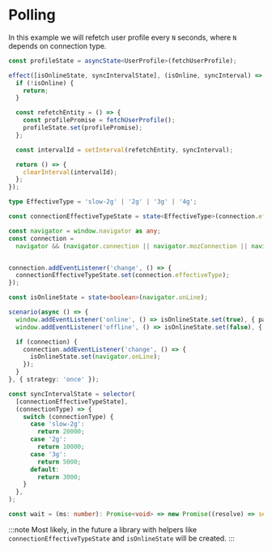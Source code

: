 ---
---

# Polling

In this example we will refetch user profile every `N` seconds, where `N` depends on connection type.

```ts title="Create entity polling effect - alternative approach"
const profileState = asyncState<UserProfile>(fetchUserProfile);

effect([isOnlineState, syncIntervalState], (isOnline, syncInterval) => {
  if (!isOnline) {
    return;
  }

  const refetchEntity = () => {
    const profilePromise = fetchUserProfile();
    profileState.set(profilePromise);
  };

  const intervalId = setInterval(refetchEntity, syncInterval);

  return () => {
    clearInterval(intervalId);
  };
});
```

```ts title="Create connectionEffectiveTypeState"
type EffectiveType = 'slow-2g' | '2g' | '3g' | '4g';

const connectionEffectiveTypeState = state<EffectiveType>(connection.effectiveType);

const navigator = window.navigator as any;
const connection =
  navigator && (navigator.connection || navigator.mozConnection || navigator.webkitConnection);


connection.addEventListener('change', () => {
  connectionEffectiveTypeState.set(connection.effectiveType);
});
```

```ts title="Create isOnlineState"
const isOnlineState = state<boolean>(navigator.onLine);

scenario(async () => {
  window.addEventListener('online', () => isOnlineState.set(true), { passive: true });
  window.addEventListener('offline', () => isOnlineState.set(false), { passive: true });

  if (connection) {
    connection.addEventListener('change', () => {
      isOnlineState.set(navigator.onLine);
    });
  }
}, { strategy: 'once' });
```

```ts title="Create sync interval state"
const syncIntervalState = selector(
  [connectionEffectiveTypeState],
  (connectionType) => {
    switch (connectionType) {
      case 'slow-2g':
        return 20000;
      case '2g':
        return 10000;
      case '3g':
        return 5000;
      default:
        return 3000;
    }
  },
);
```

```ts title="Utils"
const wait = (ms: number): Promise<void> => new Promise((resolve) => setTimeout(resolve, ms));
```

:::note
Most likely, in the future a library with helpers like `connectionEffectiveTypeState` and `isOnlineState` will be created.
:::
